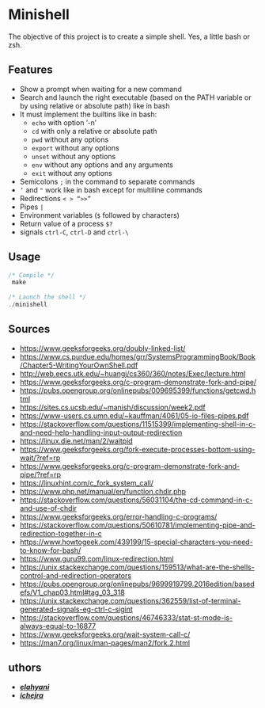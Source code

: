 # Minishell
 The objective of this project is to create a simple shell. Yes, a little bash or zsh.
## Features
- Show a prompt when waiting for a new command
- Search and launch the right executable (based on the PATH variable or by using relative or absolute path) like in bash
- It must implement the builtins like in bash:
  - ```echo``` with option ’-n’
  - ```cd``` with only a relative or absolute path
  - ```pwd``` without any options
  - ```export``` without any options
  - ```unset``` without any options
  - ```env``` without any options and any arguments
  - ```exit``` without any options
- Semicolons ```;``` in the command to separate commands
- ```’``` and ```"``` work like in bash except for multiline commands
- Redirections ```< > “>>”```
- Pipes ```|```
- Environment variables (```$``` followed by characters)
- Return value of a process ```$?```
- signals ```ctrl-C```, ```ctrl-D``` and ```ctrl-\```
## Usage
```c
/* Compile */
 make
 
/* Launch the shell */
./minishell
```
## Sources
* https://www.geeksforgeeks.org/doubly-linked-list/
* https://www.cs.purdue.edu/homes/grr/SystemsProgrammingBook/Book/Chapter5-WritingYourOwnShell.pdf
* http://web.eecs.utk.edu/~huangj/cs360/360/notes/Exec/lecture.html
* https://www.geeksforgeeks.org/c-program-demonstrate-fork-and-pipe/
* https://pubs.opengroup.org/onlinepubs/009695399/functions/getcwd.html
* https://sites.cs.ucsb.edu/~manish/discussion/week2.pdf
* https://www-users.cs.umn.edu/~kauffman/4061/05-io-files-pipes.pdf
* https://stackoverflow.com/questions/11515399/implementing-shell-in-c-and-need-help-handling-input-output-redirection
* https://linux.die.net/man/2/waitpid
* https://www.geeksforgeeks.org/fork-execute-processes-bottom-using-wait/?ref=rp
* https://www.geeksforgeeks.org/c-program-demonstrate-fork-and-pipe/?ref=rp
* https://linuxhint.com/c_fork_system_call/
* https://www.php.net/manual/en/function.chdir.php
* https://stackoverflow.com/questions/56031104/the-cd-command-in-c-and-use-of-chdir
* https://www.geeksforgeeks.org/error-handling-c-programs/
* https://stackoverflow.com/questions/50610781/implementing-pipe-and-redirection-together-in-c
* https://www.howtogeek.com/439199/15-special-characters-you-need-to-know-for-bash/
* https://www.guru99.com/linux-redirection.html
* https://unix.stackexchange.com/questions/159513/what-are-the-shells-control-and-redirection-operators
* https://pubs.opengroup.org/onlinepubs/9699919799.2016edition/basedefs/V1_chap03.html#tag_03_318
* https://unix.stackexchange.com/questions/362559/list-of-terminal-generated-signals-eg-ctrl-c-sigint
* https://stackoverflow.com/questions/46746333/stat-st-mode-is-always-equal-to-16877
* https://www.geeksforgeeks.org/wait-system-call-c/
* https://man7.org/linux/man-pages/man2/fork.2.html
## uthors
- ***[elahyani](https://github.com/L-ELHASSANE)***
- ***[ichejra](https://github.com/iTree-m)***
